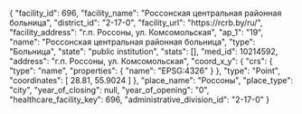 {
    "facility_id": 696,
    "facility_name": "Россонская центральная районная больница",
    "district_id": "2-17-0",
    "facility_url": "https:\/\/rcrb.by\/ru\/",
    "facility_address": "г.п. Россоны, ул. Комсомольская",
    "ap_1": "19",
    "name": "Россонская центральная районная больница",
    "type": "Больница",
    "state": "public institution",
    "stats": [],
    "med_id": 10214592,
    "address": "г.п. Россоны, ул. Комсомольская",
    "coord_x_y": {
        "crs": {
            "type": "name",
            "properties": {
                "name": "EPSG:4326"
            }
        },
        "type": "Point",
        "coordinates": [
            28.81,
            55.9024
        ]
    },
    "place_name": "Россоны",
    "place_type": "city",
    "year_of_closing": null,
    "year_of_opening": "0",
    "healthcare_facility_key": 696,
    "administrative_division_id": "2-17-0"
}